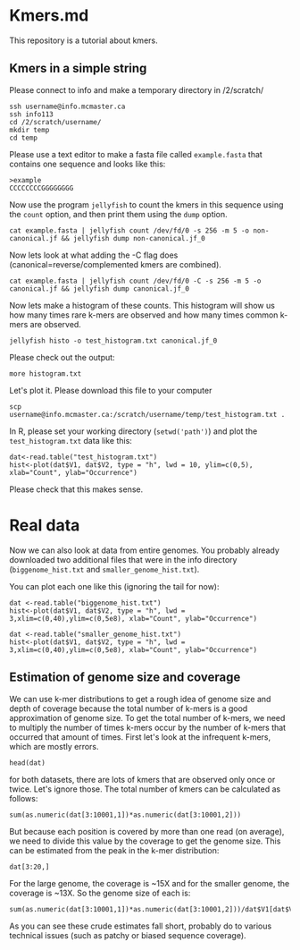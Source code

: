 # Kmers.md

This repository is a tutorial about kmers.

## Kmers in a simple string

Please connect to info and make a temporary directory in /2/scratch/
```
ssh username@info.mcmaster.ca
ssh info113
cd /2/scratch/username/
mkdir temp
cd temp
```

Please use a text editor to make a fasta file called `example.fasta` that contains one sequence and looks like this:
```
>example
CCCCCCCCGGGGGGGG
```

Now use the program `jellyfish` to count the kmers in this sequence using the `count` option, and then print them using the `dump` option.

```
cat example.fasta | jellyfish count /dev/fd/0 -s 256 -m 5 -o non-canonical.jf && jellyfish dump non-canonical.jf_0 
```

Now lets look at what adding the -C flag does (canonical=reverse/complemented kmers are combined).
```
cat example.fasta | jellyfish count /dev/fd/0 -C -s 256 -m 5 -o canonical.jf && jellyfish dump canonical.jf_0 
```

Now lets make a histogram of these counts.  This histogram will show us how many times rare k-mers are observed and how many times common k-mers are observed.

```
jellyfish histo -o test_histogram.txt canonical.jf_0 
```

Please check out the output:
```
more histogram.txt
```

Let's plot it. Please download this file to your computer
```
scp username@info.mcmaster.ca:/scratch/username/temp/test_histogram.txt .
```

In R, please set your working directory (`setwd('path')`) and plot the `test_histogram.txt` data like this:
```
dat<-read.table("test_histogram.txt")
hist<-plot(dat$V1, dat$V2, type = "h", lwd = 10, ylim=c(0,5), xlab="Count", ylab="Occurrence") 
```
Please check that this makes sense.


# Real data
Now we can also look at data from entire genomes.  You probably already downloaded two additional files that were in the info directory (`biggenome_hist.txt` and `smaller_genome_hist.txt`).

You can plot each one like this (ignoring the tail for now):
```
dat <-read.table("biggenome_hist.txt")
hist<-plot(dat$V1, dat$V2, type = "h", lwd = 3,xlim=c(0,40),ylim=c(0,5e8), xlab="Count", ylab="Occurrence") 
```
```
dat <-read.table("smaller_genome_hist.txt")
hist<-plot(dat$V1, dat$V2, type = "h", lwd = 3,xlim=c(0,40),ylim=c(0,5e8), xlab="Count", ylab="Occurrence") 
```

## Estimation of genome size and coverage

We can use k-mer distributions to get a rough idea of genome size and depth of coverage because the total number of k-mers is a good approximation of genome size.  To get the total number of k-mers, we need to multiply the number of times k-mers occur by the number of k-mers that occurred that amount of times. First let's look at the infrequent k-mers, which are mostly errors. 
```
head(dat)
```
for both datasets, there are lots of kmers that are observed only once or twice. Let's ignore those. The total number of kmers can be calculated as follows:
```
sum(as.numeric(dat[3:10001,1])*as.numeric(dat[3:10001,2]))
```
But because each position is covered by more than one read (on average), we need to divide this value by the coverage to get the genome size.  This can be estimated from the peak in the k-mer distribution:
```
dat[3:20,]
```
For the large genome, the coverage is ~15X and for the smaller genome, the coverage is ~13X.  So the genome size of each is:
```
sum(as.numeric(dat[3:10001,1])*as.numeric(dat[3:10001,2]))/dat$V1[dat$V2==max(dat[3:20,])]
```
As you can see these crude estimates fall short, probably do to various technical issues (such as patchy or biased sequence coverage).


